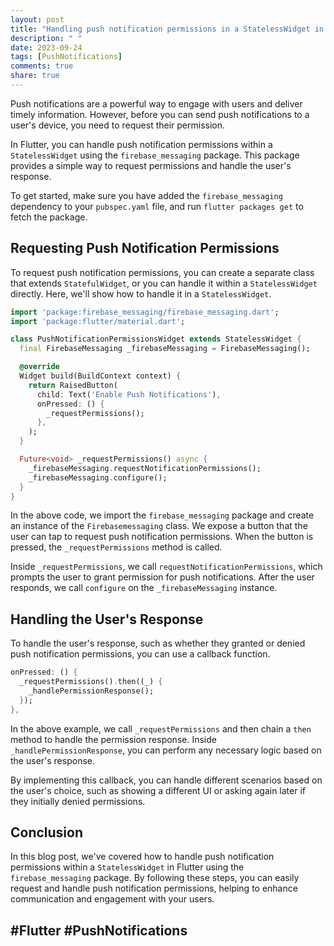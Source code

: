 ```yaml
---
layout: post
title: "Handling push notification permissions in a StatelessWidget in Flutter"
description: " "
date: 2023-09-24
tags: [PushNotifications]
comments: true
share: true
---
```


Push notifications are a powerful way to engage with users and deliver timely information. However, before you can send push notifications to a user's device, you need to request their permission.

In Flutter, you can handle push notification permissions within a `StatelessWidget` using the `firebase_messaging` package. This package provides a simple way to request permissions and handle the user's response.

To get started, make sure you have added the `firebase_messaging` dependency to your `pubspec.yaml` file, and run `flutter packages get` to fetch the package.

## Requesting Push Notification Permissions

To request push notification permissions, you can create a separate class that extends `StatefulWidget`, or you can handle it within a `StatelessWidget` directly. Here, we'll show how to handle it in a `StatelessWidget`.

```dart
import 'package:firebase_messaging/firebase_messaging.dart';
import 'package:flutter/material.dart';

class PushNotificationPermissionsWidget extends StatelessWidget {
  final FirebaseMessaging _firebaseMessaging = FirebaseMessaging();

  @override
  Widget build(BuildContext context) {
    return RaisedButton(
      child: Text('Enable Push Notifications'),
      onPressed: () {
        _requestPermissions();
      },
    );
  }

  Future<void> _requestPermissions() async {
    _firebaseMessaging.requestNotificationPermissions();
    _firebaseMessaging.configure();
  }
}
```

In the above code, we import the `firebase_messaging` package and create an instance of the `Firebasemessaging` class. We expose a button that the user can tap to request push notification permissions. When the button is pressed, the `_requestPermissions` method is called.

Inside `_requestPermissions`, we call `requestNotificationPermissions`, which prompts the user to grant permission for push notifications. After the user responds, we call `configure` on the `_firebaseMessaging` instance.

## Handling the User's Response

To handle the user's response, such as whether they granted or denied push notification permissions, you can use a callback function.

```dart
onPressed: () {
  _requestPermissions().then((_) {
    _handlePermissionResponse();
  });
},
```

In the above example, we call `_requestPermissions` and then chain a `then` method to handle the permission response. Inside `_handlePermissionResponse`, you can perform any necessary logic based on the user's response.

By implementing this callback, you can handle different scenarios based on the user's choice, such as showing a different UI or asking again later if they initially denied permissions.

## Conclusion

In this blog post, we've covered how to handle push notification permissions within a `StatelessWidget` in Flutter using the `firebase_messaging` package. By following these steps, you can easily request and handle push notification permissions, helping to enhance communication and engagement with your users.

## #Flutter #PushNotifications